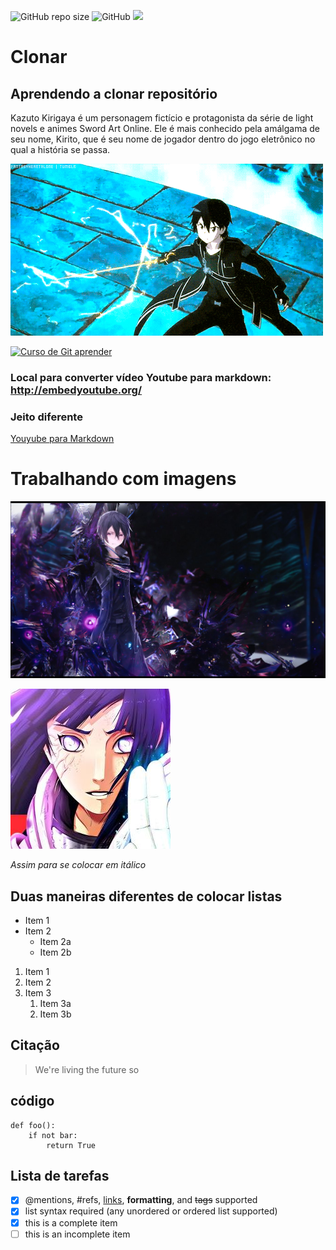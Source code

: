 ![GitHub repo size](https://img.shields.io/github/repo-size/CodeXfull/Clonar) ![GitHub](https://img.shields.io/github/license/CodeXfull/Clonar) ![](https://img.shields.io/static/v1?label=teste&message=vermelho&color=red)
# Clonar
## Aprendendo a clonar repositório

Kazuto Kirigaya é um personagem fictício e protagonista da série de light novels e animes Sword Art Online. Ele é mais conhecido pela amálgama de seu nome, Kirito, que é seu nome de jogador dentro do jogo eletrônico no qual a história se passa.

![Kirito](https://github.com/CodeXfull/Clonar/blob/master/kirito.gif)

[![Curso de Git aprender](http://img.youtube.com/vi/FF1f4bKYhoo/0.jpg)](http://www.youtube.com/watch?v=FF1f4bKYhoo "Curso de Git")

### Local para converter vídeo Youtube para markdown: http://embedyoutube.org/

### Jeito diferente 
[Youyube para Markdown](http://embedyoutube.org/)

# Trabalhando com imagens
![Kirito Full](https://github.com/CodeXfull/Clonar/blob/master/ebe2412e6572fe2a25d3752d4fe8b2d3.jpg "vendo qnd passou o mouse")

![Imagem Pequena](https://github.com/CodeXfull/Clonar/blob/master/imagem%20pequena.jpg "Depende do tamanho da imagem")

*Assim para se colocar em itálico*

## Duas maneiras diferentes de colocar listas

* Item 1
* Item 2
  * Item 2a
  * Item 2b
  
1. Item 1
1. Item 2
1. Item 3
   1. Item 3a
   1. Item 3b
 
 ## Citação 
> We're living the future so

## código
```
def foo():
    if not bar:
        return True
 ```
 
 ## Lista de tarefas
 - [x] @mentions, #refs, [links](), **formatting**, and <del>tags</del> supported
- [x] list syntax required (any unordered or ordered list supported)
- [x] this is a complete item
- [ ] this is an incomplete item
